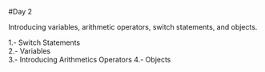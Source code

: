 #Day 2

Introducing variables, arithmetic operators, switch statements, and objects.

1.- Switch Statements  
2.- Variables  
3.- Introducing Arithmetics Operators
4.- Objects

